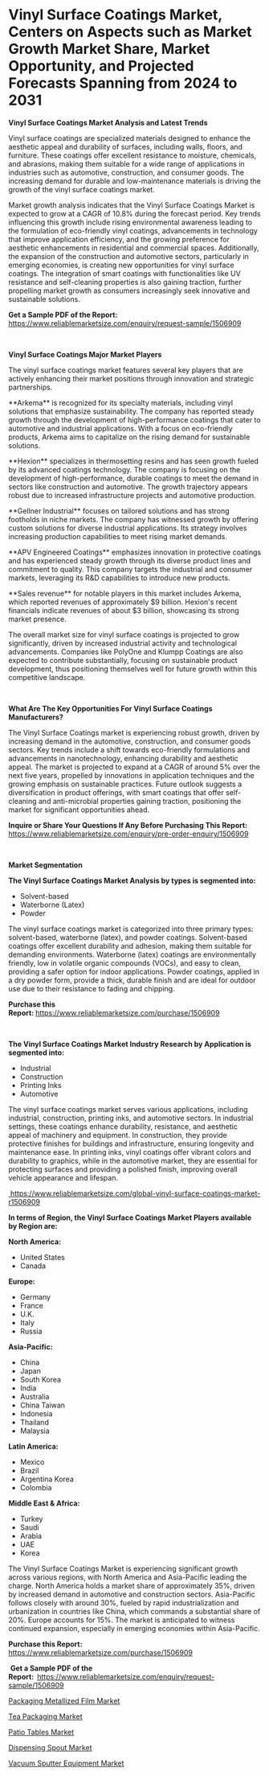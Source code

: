 <p><h1>Vinyl Surface Coatings Market, Centers on Aspects such as Market Growth Market Share, Market Opportunity, and Projected Forecasts Spanning from 2024 to 2031</h1></p><p><strong>Vinyl Surface Coatings Market Analysis and Latest Trends</strong></p>
<p><p>Vinyl surface coatings are specialized materials designed to enhance the aesthetic appeal and durability of surfaces, including walls, floors, and furniture. These coatings offer excellent resistance to moisture, chemicals, and abrasions, making them suitable for a wide range of applications in industries such as automotive, construction, and consumer goods. The increasing demand for durable and low-maintenance materials is driving the growth of the vinyl surface coatings market.</p><p>Market growth analysis indicates that the Vinyl Surface Coatings Market is expected to grow at a CAGR of 10.8% during the forecast period. Key trends influencing this growth include rising environmental awareness leading to the formulation of eco-friendly vinyl coatings, advancements in technology that improve application efficiency, and the growing preference for aesthetic enhancements in residential and commercial spaces. Additionally, the expansion of the construction and automotive sectors, particularly in emerging economies, is creating new opportunities for vinyl surface coatings. The integration of smart coatings with functionalities like UV resistance and self-cleaning properties is also gaining traction, further propelling market growth as consumers increasingly seek innovative and sustainable solutions.</p></p>
<p><strong>Get a Sample PDF of the Report:&nbsp;</strong> <a href="https://www.reliablemarketsize.com/enquiry/request-sample/1506909">https://www.reliablemarketsize.com/enquiry/request-sample/1506909</a></p>
<p>&nbsp;</p>
<p><strong>Vinyl Surface Coatings Major Market Players</strong></p>
<p><p>The vinyl surface coatings market features several key players that are actively enhancing their market positions through innovation and strategic partnerships. </p><p>**Arkema** is recognized for its specialty materials, including vinyl solutions that emphasize sustainability. The company has reported steady growth through the development of high-performance coatings that cater to automotive and industrial applications. With a focus on eco-friendly products, Arkema aims to capitalize on the rising demand for sustainable solutions.</p><p>**Hexion** specializes in thermosetting resins and has seen growth fueled by its advanced coatings technology. The company is focusing on the development of high-performance, durable coatings to meet the demand in sectors like construction and automotive. The growth trajectory appears robust due to increased infrastructure projects and automotive production.</p><p>**Gellner Industrial** focuses on tailored solutions and has strong footholds in niche markets. The company has witnessed growth by offering custom solutions for diverse industrial applications. Its strategy involves increasing production capabilities to meet rising market demands.</p><p>**APV Engineered Coatings** emphasizes innovation in protective coatings and has experienced steady growth through its diverse product lines and commitment to quality. This company targets the industrial and consumer markets, leveraging its R&D capabilities to introduce new products.</p><p>**Sales revenue** for notable players in this market includes Arkema, which reported revenues of approximately $9 billion. Hexion's recent financials indicate revenues of about $3 billion, showcasing its strong market presence. </p><p>The overall market size for vinyl surface coatings is projected to grow significantly, driven by increased industrial activity and technological advancements. Companies like PolyOne and Klumpp Coatings are also expected to contribute substantially, focusing on sustainable product development, thus positioning themselves well for future growth within this competitive landscape.</p></p>
<p>&nbsp;</p>
<p><strong>What Are The Key Opportunities For Vinyl Surface Coatings Manufacturers?</strong></p>
<p><p>The Vinyl Surface Coatings market is experiencing robust growth, driven by increasing demand in the automotive, construction, and consumer goods sectors. Key trends include a shift towards eco-friendly formulations and advancements in nanotechnology, enhancing durability and aesthetic appeal. The market is projected to expand at a CAGR of around 5% over the next five years, propelled by innovations in application techniques and the growing emphasis on sustainable practices. Future outlook suggests a diversification in product offerings, with smart coatings that offer self-cleaning and anti-microbial properties gaining traction, positioning the market for significant opportunities ahead.</p></p>
<p><strong>Inquire or Share Your Questions If Any Before Purchasing This Report:</strong> <a href="https://www.reliablemarketsize.com/enquiry/pre-order-enquiry/1506909">https://www.reliablemarketsize.com/enquiry/pre-order-enquiry/1506909</a></p>
<p>&nbsp;</p>
<p><strong>Market Segmentation</strong></p>
<p><strong>The Vinyl Surface Coatings Market Analysis by types is segmented into:</strong></p>
<p><ul><li>Solvent-based</li><li>Waterborne (Latex)</li><li>Powder</li></ul></p>
<p><p>The vinyl surface coatings market is categorized into three primary types: solvent-based, waterborne (latex), and powder coatings. Solvent-based coatings offer excellent durability and adhesion, making them suitable for demanding environments. Waterborne (latex) coatings are environmentally friendly, low in volatile organic compounds (VOCs), and easy to clean, providing a safer option for indoor applications. Powder coatings, applied in a dry powder form, provide a thick, durable finish and are ideal for outdoor use due to their resistance to fading and chipping.</p></p>
<p><strong>Purchase this Report:&nbsp;</strong><a href="https://www.reliablemarketsize.com/purchase/1506909">https://www.reliablemarketsize.com/purchase/1506909</a></p>
<p>&nbsp;</p>
<p><strong>The Vinyl Surface Coatings Market Industry Research by Application is segmented into:</strong></p>
<p><ul><li>Industrial</li><li>Construction</li><li>Printing Inks</li><li>Automotive</li></ul></p>
<p><p>The vinyl surface coatings market serves various applications, including industrial, construction, printing inks, and automotive sectors. In industrial settings, these coatings enhance durability, resistance, and aesthetic appeal of machinery and equipment. In construction, they provide protective finishes for buildings and infrastructure, ensuring longevity and maintenance ease. In printing inks, vinyl coatings offer vibrant colors and durability to graphics, while in the automotive market, they are essential for protecting surfaces and providing a polished finish, improving overall vehicle appearance and lifespan.</p></p>
<p><a href="https://www.reliablemarketsize.com/global-vinyl-surface-coatings-market-r1506909">&nbsp;https://www.reliablemarketsize.com/global-vinyl-surface-coatings-market-r1506909</a></p>
<p><strong>In terms of Region, the Vinyl Surface Coatings Market Players available by Region are:</strong></p>
<p>
    <p> <strong> North America: </strong>
        <ul>
            <li>United States</li>
            <li>Canada</li>
        </ul>
        </p> 
    <p> <strong> Europe: </strong>
        <ul>
            <li>Germany</li>
            <li>France</li>
            <li>U.K.</li>
            <li>Italy</li>
            <li>Russia</li>
        </ul>
        </p> 
    <p> <strong> Asia-Pacific: </strong>
        <ul>
            <li>China</li>
            <li>Japan</li>
            <li>South Korea</li>
            <li>India</li>
            <li>Australia</li>
            <li>China Taiwan</li>
            <li>Indonesia</li>
            <li>Thailand</li>
            <li>Malaysia</li>
        </ul>
        </p> 
    <p> <strong> Latin America: </strong>
        <ul>
            <li>Mexico</li>
            <li>Brazil</li>
            <li>Argentina Korea</li>
            <li>Colombia</li>
        </ul>
        </p> 
    <p> <strong> Middle East & Africa: </strong>
        <ul>
            <li>Turkey</li>
            <li>Saudi</li>
            <li>Arabia</li>
            <li>UAE</li>
            <li>Korea</li>
        </ul>
    </p>
    </p>
<p><p>The Vinyl Surface Coatings Market is experiencing significant growth across various regions, with North America and Asia-Pacific leading the charge. North America holds a market share of approximately 35%, driven by increased demand in automotive and construction sectors. Asia-Pacific follows closely with around 30%, fueled by rapid industrialization and urbanization in countries like China, which commands a substantial share of 20%. Europe accounts for 15%. The market is anticipated to witness continued expansion, especially in emerging economies within Asia-Pacific.</p></p>
<p><strong>Purchase this Report: </strong><a href="https://www.reliablemarketsize.com/purchase/1506909">https://www.reliablemarketsize.com/purchase/1506909</a></p>
<p>&nbsp;<strong>Get a Sample PDF of the Report:&nbsp;&nbsp;</strong><a href="https://www.reliablemarketsize.com/enquiry/request-sample/1506909">https://www.reliablemarketsize.com/enquiry/request-sample/1506909</a></p>
<p><strong></strong></p>
<p><p><a href="https://medium.com/@georgeannauce/packaging-metallized-film-market-share-size-trends-industry-analysis-report-by-type-by-end-use-ddd1a7d715bb?postPublishedType=repub">Packaging Metallized Film Market</a></p><p><a href="https://www.linkedin.com/pulse/pioneering-growth-analyzing-global-tea-packaging-market-dynamics-oebvf?trackingId=ioaRjp3XRtqIISshp1lg0A%3D%3D">Tea Packaging Market</a></p><p><a href="https://issuu.com/reportprime-2/docs/patio-tables-market-size-2030.pptx_5fba7205f27abe">Patio Tables Market</a></p><p><a href="https://www.linkedin.com/pulse/global-dispensing-spout-industry-research-report-competitive-ssk2e?trackingId=38oKHxt0Tn%2BMXTFod00dHg%3D%3D">Dispensing Spout Market</a></p><p><a href="https://medium.com/@georgeannauce/vacuum-sputter-equipment-market-global-market-trends-and-market-forecast-2024-2031-9beeb0a4a825?postPublishedType=repub">Vacuum Sputter Equipment Market</a></p></p>